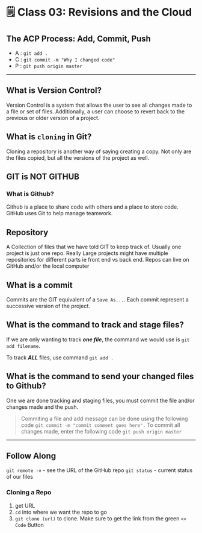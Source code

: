 # 🗒️ Class 03: Revisions and the Cloud

## The ACP Process: **A**dd, **C**ommit, **P**ush

- A : `git add .`
- C : `git commit -m "Why I changed code"`
- P : `git push origin master`

---

## What is Version Control?
Version Control is a system that allows the user to see all changes made to a file or set of files. Additionally, a user can choose to revert back to the previous or older version of a project.

## What is `cloning` in Git?
Cloning a repository is another way of saying creating a copy. Not only are the files copied, but all the versions of the project as well.

## GIT is NOT GITHUB
### What is Github?
Github is a place to share code with others and a place to store code. GitHub uses Git to help manage teamwork.

## Repository
A Collection of files that we have told GIT to keep track of. Usually one project is just one repo. Really Large projects might have multiple repositories for different parts ie front end vs back end. Repos can live on GitHub and/or the local computer

## What is a commit
Commits are the GIT equivalent of a `Save As...`. Each commit represent a successive version of the project.

## What is the command to track and stage files?
If we are only wanting to track ***one file***, the command we would use is `git add filename`. 

To track ***ALL*** files, use command `git add .` 

## What is the command to send your changed files to Github?
One we are done tracking and staging files, you must commit the file and/or changes made and the push.

> Commiting a file and add message can be done using the following code `git commit -m "commit comment goes here".`
To commit all changes made, enter the following code `git push origin master`

---

## Follow Along

`git remote -v` - see the URL of the GitHub repo
`git status` - current status of our files

### Cloning a Repo
1. get URL
2. `cd` into where we want the repo to go
3. `git clone (url)` to clone. Make sure to get the link from the green `<> Code` Button 


